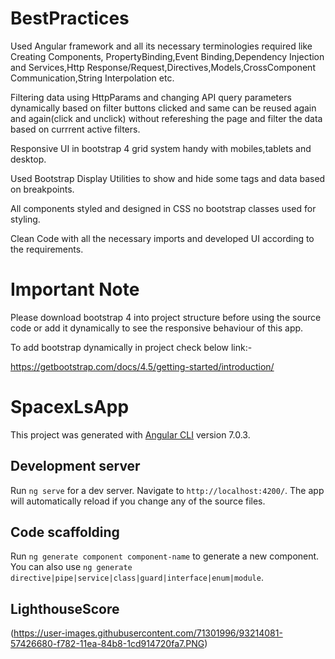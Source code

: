 # BestPractices

Used Angular framework and all its necessary terminologies required like Creating Components, PropertyBinding,Event Binding,Dependency Injection and Services,Http Response/Request,Directives,Models,CrossComponent Communication,String Interpolation etc.

Filtering data using  HttpParams and changing API query parameters dynamically based on filter buttons clicked and same can be reused again and again(click and unclick) without refereshing the page and filter the data based on currrent active filters.

Responsive UI in bootstrap 4 grid system handy with  mobiles,tablets and desktop.

Used Bootstrap Display Utilities to show and hide some tags and data  based on breakpoints.

All components styled and designed in CSS no bootstrap classes used for styling.

Clean Code with all the necessary imports and developed UI according to the requirements.

# Important Note

Please download bootstrap 4 into project structure before using the source code or add it dynamically to see the responsive behaviour of this app.

To add bootstrap dynamically in project check below link:-

https://getbootstrap.com/docs/4.5/getting-started/introduction/





# SpacexLsApp

This project was generated with [Angular CLI](https://github.com/angular/angular-cli) version 7.0.3.

## Development server

Run `ng serve` for a dev server. Navigate to `http://localhost:4200/`. The app will automatically reload if you change any of the source files.

## Code scaffolding

Run `ng generate component component-name` to generate a new component. You can also use `ng generate directive|pipe|service|class|guard|interface|enum|module`.


## LighthouseScore


(https://user-images.githubusercontent.com/71301996/93214081-57426680-f782-11ea-84b8-1cd914720fa7.PNG)


